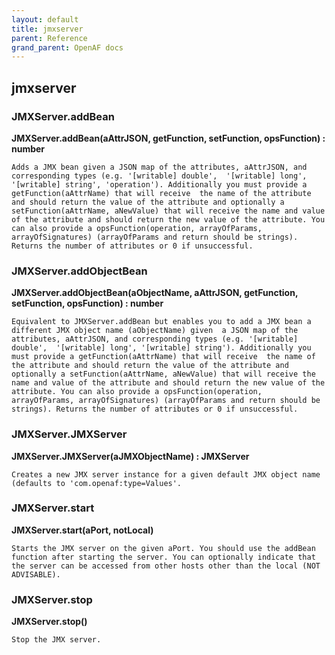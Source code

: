 ```yaml
---
layout: default
title: jmxserver
parent: Reference
grand_parent: OpenAF docs
---
```



## jmxserver

### JMXServer.addBean

__JMXServer.addBean(aAttrJSON, getFunction, setFunction, opsFunction) : number__

````
Adds a JMX bean given a JSON map of the attributes, aAttrJSON, and corresponding types (e.g. '[writable] double',  '[writable] long', '[writable] string', 'operation'). Additionally you must provide a getFunction(aAttrName) that will receive  the name of the attribute and should return the value of the attribute and optionally a setFunction(aAttrName, aNewValue) that will receive the name and value of the attribute and should return the new value of the attribute. You can also provide a opsFunction(operation, arrayOfParams, arrayOfSignatures) (arrayOfParams and return should be strings). Returns the number of attributes or 0 if unsuccessful.
````
### JMXServer.addObjectBean

__JMXServer.addObjectBean(aObjectName, aAttrJSON, getFunction, setFunction, opsFunction) : number__

````
Equivalent to JMXServer.addBean but enables you to add a JMX bean a different JMX object name (aObjectName) given  a JSON map of the attributes, aAttrJSON, and corresponding types (e.g. '[writable] double',  '[writable] long', '[writable] string'). Additionally you must provide a getFunction(aAttrName) that will receive  the name of the attribute and should return the value of the attribute and optionally a setFunction(aAttrName, aNewValue) that will receive the name and value of the attribute and should return the new value of the attribute. You can also provide a opsFunction(operation, arrayOfParams, arrayOfSignatures) (arrayOfParams and return should be strings). Returns the number of attributes or 0 if unsuccessful.
````
### JMXServer.JMXServer

__JMXServer.JMXServer(aJMXObjectName) : JMXServer__

````
Creates a new JMX server instance for a given default JMX object name (defaults to 'com.openaf:type=Values'.
````
### JMXServer.start

__JMXServer.start(aPort, notLocal)__

````
Starts the JMX server on the given aPort. You should use the addBean function after starting the server. You can optionally indicate that the server can be accessed from other hosts other than the local (NOT ADVISABLE).
````
### JMXServer.stop

__JMXServer.stop()__

````
Stop the JMX server.
````
